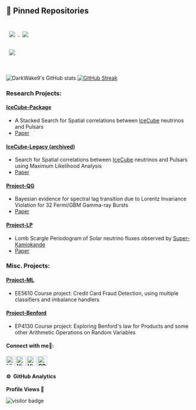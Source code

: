 ## 📌 Pinned Repositories
<p>
<br>

<a href="https://github.com/DarkWake9/IceCube-Package">
  <img align="center" style="margin:0.5rem" src="https://github-readme-stats.vercel.app/api/pin/?username=DarkWake9&repo=IceCube-Package&theme=transparent" />
</a>

<be>

<a href="https://github.com/DarkWake9/Project-QG">
  <img align="center" style="margin:0.5rem" src="https://github-readme-stats.vercel.app/api/pin/?username=DarkWake9&repo=Project-QG&theme=transparent" />
</a>

<br>
<br>

<a href="https://github.com/DarkWake9/Project-LP">
  <img align="center" style="margin:0.5rem" src="https://github-readme-stats.vercel.app/api/pin/?username=DarkWake9&repo=Project-LP&theme=transparent" />
</a>

</p>
<br>

<p align="center">
    
![DarkWake9's GitHub stats](https://github-readme-stats.vercel.app/api?username=DarkWake9&show_icons=true&theme=transparent)  [![GitHub Streak](https://github-readme-streak-stats.herokuapp.com?user=DarkWake9&theme=transparent)](https://git.io/streak-stats)

</p>
<!--## My ➡︎ [Github Pages](https://DarkWake9.github.io/My-Github-Pages/)
- [All ➤ Github Project](https://github.com/DarkWake9?tab=repositories)-->


### Research Projects:

#### [IceCube-Package](https://github.com/DarkWake9/IceCube-Package)
- A Stacked Search for Spatial correlations between [IceCube](https://icecube.wisc.edu/) neutrinos and Pulsars
- [Paper](https://arxiv.org/abs/2306.03427)


#### [IceCube-Legacy (archived)](https://github.com/DarkWake9/Project-IceCube-Legacy)
- Search for Spatial correlations between [IceCube](https://icecube.wisc.edu/) neutrinos and Pulsars using Maximum Likelihood Analysis
- [Paper](https://doi.org/10.1088/1475-7516/2022/12/002)

#### [Project-QG](https://github.com/DarkWake9/Project-QG)
- Bayesian evidence for spectral lag transition due to Lorentz Invariance Violation for 32 Fermi/GBM Gamma-ray Bursts
- [Paper](https://doi.org/10.1016/j.jheap.2023.10.001)

#### [Project-LP](https://github.com/DarkWake9/Project-LP)
- Lomb Scargle Periodogram of Solar neutrino fluxes observed by [Super-Kamiokande](https://www-sk.icrr.u-tokyo.ac.jp/en/sk/)
- [Paper](https://arxiv.org/abs/2402.11258)

### Misc. Projects:

#### [Project-ML](https://github.com/DarkWake9/Project-ML)
- EE5610 Course project: Credit Card Fraud Detection, using multiple classifiers and imbalance handlers

#### [Project-Benford](https://github.com/DarkWake9/Project-Benford)
- EP4130 Course project: Exploring Benford's law for Products and some other Arithmetic Operations on Random Variables


<!--![DarkWake9's Activity](https://github-readme-activity-graph.vercel.app/graph?username=DarkWake9&custom_title=Darkwake9's%20%20Activity&bg_color=0D1117&color=7F3FBF&line=7F3FBF&point=7F3FBF&area_color=FFFFFF&title_color=FFFFFF&area=true)-->


<h4> Connect with me🤝: <h4>
  </hr>
  <a href="https://www.linkedin.com/in/vibhavasu-pasumarti-426017263/">
   <img align="left" alt=" Vibhavasu Pasumarti | Linkedin" width="24px" src="https://www.vectorlogo.zone/logos/linkedin/linkedin-icon.svg" />
  </a>
  <a href="mailto:vibhavasu2018@gmail.com">
    <img align="left" alt="Vibhavasu Pasumarti | Gmail" width="26px" src="https://www.vectorlogo.zone/logos/gmail/gmail-icon.svg" />
  </a>
  <a href="https://github.com/DarkWake9">
    <img align="left" alt="Vibhavasu Pasumarti | Github" width="26px" src="https://www.vectorlogo.zone/logos/github/github-tile.svg" />
  </a>
  <a href="https://orcid.org/0000-0003-4683-808X">
    <img alt="ORCID logo" src="https://info.orcid.org/wp-content/uploads/2019/11/orcid_32x32.png" width="26" height="26" />
  </a>
  <br>

#### ⚙️ &nbsp;GitHub Analytics
<p align="left"><b>Profile Views 🔎 </b></p>
<p align="left"><img src="https://profile-counter.glitch.me/DarkWake9/count.svg" alt="visitor badge"/></p>
